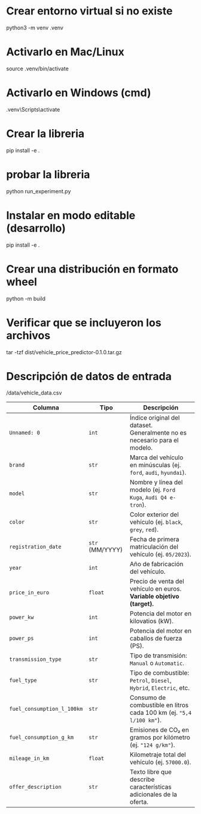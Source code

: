 # Crear entorno virtual si no existe
python3 -m venv .venv

# Activarlo en Mac/Linux
source .venv/bin/activate

# Activarlo en Windows (cmd)
.venv\Scripts\activate

# Crear la libreria
pip install -e . 
# probar la libreria
python run_experiment.py

# Instalar en modo editable (desarrollo)
pip install -e .

# Crear una distribución en formato wheel
python -m build

# Verificar que se incluyeron los archivos
tar -tzf dist/vehicle_price_predictor-0.1.0.tar.gz

# Descripción de datos de entrada

/data/vehicle_data.csv

| Columna                    | Tipo            | Descripción                                                               |
| -------------------------- | --------------- | ------------------------------------------------------------------------- |
| `Unnamed: 0`               | `int`           | Índice original del dataset. Generalmente no es necesario para el modelo. |
| `brand`                    | `str`           | Marca del vehículo en minúsculas (ej. `ford`, `audi`, `hyundai`).         |
| `model`                    | `str`           | Nombre y línea del modelo (ej. `Ford Kuga`, `Audi Q4 e-tron`).            |
| `color`                    | `str`           | Color exterior del vehículo (ej. `black`, `grey`, `red`).                 |
| `registration_date`        | `str` (MM/YYYY) | Fecha de primera matriculación del vehículo (ej. `05/2023`).              |
| `year`                     | `int`           | Año de fabricación del vehículo.                                          |
| `price_in_euro`            | `float`         | Precio de venta del vehículo en euros. **Variable objetivo (target).**    |
| `power_kw`                 | `int`           | Potencia del motor en kilovatios (kW).                                    |
| `power_ps`                 | `int`           | Potencia del motor en caballos de fuerza (PS).                            |
| `transmission_type`        | `str`           | Tipo de transmisión: `Manual` o `Automatic`.                              |
| `fuel_type`                | `str`           | Tipo de combustible: `Petrol`, `Diesel`, `Hybrid`, `Electric`, etc.       |
| `fuel_consumption_l_100km` | `str`           | Consumo de combustible en litros cada 100 km (ej. `"5,4 l/100 km"`).      |
| `fuel_consumption_g_km`    | `str`           | Emisiones de CO₂ en gramos por kilómetro (ej. `"124 g/km"`).              |
| `mileage_in_km`            | `float`         | Kilometraje total del vehículo (ej. `57000.0`).                           |
| `offer_description`        | `str`           | Texto libre que describe características adicionales de la oferta.        |
